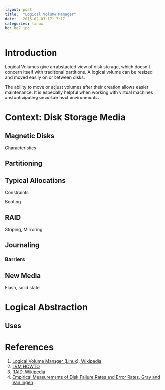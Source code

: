 ```yaml
---
layout: post
title:  "Logical Volume Manager"
date:   2015-02-03 17:17:17
categories: linux
bg: bg2.jpg
---
```


# Introduction

Logical Volumes give an abstacted view of disk storage, which doesn't concern itself with traditional partitions.  A logical volume can be resized and moved easily on or between disks.

The ability to move or adjust volumes after their creation allows easier maintenance.  It is especially helpful when working with virtual machines and anticipating uncertain host environments.

# Context: Disk Storage Media

## Magnetic Disks

Characteristics

## Partitioning

## Typical Allocations

Constraints

Booting

## RAID

Striping, Mirroring

## Journaling

### Barriers

## New Media

Flash, solid state

# Logical Abstraction

## Uses

# References

1. [Logical Volume Manager (Linux), Wikipedia](https://en.wikipedia.org/wiki/Logical_Volume_Manager_(Linux))
1. [LVM HOWTO](http://www.tldp.org/HOWTO/LVM-HOWTO/)
1. [RAID, Wikipedia](https://en.wikipedia.org/wiki/RAID)
1. [Empirical Measurements of Disk Failure Rates and Error Rates, Gray and Van Ingen](http://research.microsoft.com/apps/pubs/default.aspx?id=64599)
